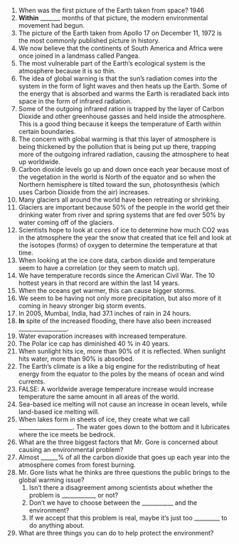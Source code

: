1. When was the first picture of the Earth taken from space? 1946
2. **Within** _______ months of that picture, the modern environmental movement had begun.
3. The picture of the Earth taken from Apollo 17 on December 11, 1972 is the most commonly published picture in history.
4. We now believe that the continents of South America and Africa were once joined in a landmass called Pangea.
5. The most vulnerable part of the Earth’s ecological system is the atmosphere because it is so thin.
6. The idea of global warning is that the sun’s radiation comes into the system in the form of light waves and then heats up the Earth. Some of the energy that is absorbed and warms the Earth is reradiated back into space in the form of infrared radiation.
7. Some of the outgoing infrared ration is trapped by the layer of Carbon Dioxide and other greenhouse gasses and held inside the atmosphere. This is a good thing because it keeps the temperature of Earth within certain boundaries.
8. The concern with global warming is that this layer of atmosphere is being thickened by the pollution that is being put up there, trapping more of the outgoing infrared radiation, causing the atmosphere to heat up worldwide.
9. Carbon dioxide levels go up and down once each year because most of the vegetation in the world is North of the equator and so when the Northern hemisphere is tilted toward the sun, photosynthesis (which uses Carbon Dioxide from the air) increases.
10. Many glaciers all around the world have been retreating or shrinking.
11. Glaciers are important because 50% of the people in the world get their drinking water from river and spring systems that are fed over 50% by water coming off of the glaciers.
12. Scientists hope to look at cores of ice to determine how much CO2 was in the atmosphere the year the snow that created that ice fell and look at the isotopes (forms) of oxygen to determine the temperature at that time.
13. When looking at the ice core data, carbon dioxide and temperature seem to have a correlation (or they seem to match up).
14. We have temperature records since the American Civil War. The 10 hottest years in that record are within the last 14 years.
15. When the oceans get warmer, this can cause bigger storms.
16. We seem to be having not only more precipitation, but also more of it coming in heavy stronger big storm events.
17. In 2005, Mumbai, India, had 37.1 inches of rain in 24 hours.
18. **In** spite of the increased flooding, there have also been increased _________________.
19. Water evaporation increases with increased temperature.
20. The Polar ice cap has diminished 40 % in 40 years.
21. When sunlight hits ice, more than 90% of it is reflected. When sunlight hits water, more than 90% is absorbed.
22. The Earth’s climate is a like a big engine for the redistributing of heat energy from the equator to the poles by the means of ocean and wind currents.
23. FALSE: A worldwide average temperature increase would increase temperature the same amount in all areas of the world.
24. Sea-based ice melting will not cause an increase in ocean levels, while land-based ice melting will.
25. When lakes form in sheets of ice, they create what we call ___________________. The water goes down to the bottom and it lubricates where the ice meets be bedrock.
26. What are the three biggest factors that Mr. Gore is concerned about causing an environmental problem?
27. Almost ______% of all the carbon dioxide that goes up each year into the atmosphere comes from forest burning.
28. Mr. Gore lists what he thinks are three questions the public brings to the global warming issue?
	1. Isn’t there a disagreement among scientists about whether the problem is ____________ or not?
	2. Don’t we have to choose between the ___________ and the environment?
	3. If we accept that this problem is real, maybe it’s just too _________ to do anything about.
29. What are three things you can do to help protect the environment?